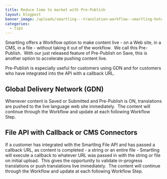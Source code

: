 ```yaml
---
title: Reduce time to market with Pre-Publish
layout: blogpost
banner_image: /uploads/smartling---translation-workflow--smartling-hotels-.png
categories:
  - tips
---
```



Smartling offers a Workflow option to make content live - on a Web site, in a CMS, in a file - without taking it out of the workflow. &nbsp;We call this Pre-Publish. &nbsp;With our just released feature of Pre-Publish on Save, this is another option to accelerate pushing content live.

Pre-Publish is especially useful for customers using GDN and for customers who have integrated into the API with a callback URL.

## Global Delivery Network (GDN)

Whenever content is Saved or Submitted and Pre-Publish is ON, translations are pushed to the live language web site immediately. &nbsp;The content will continue through the Workflow and update at each following Workflow Step.

## File API with Callback or CMS Connectors

If a customer has integrated with the Smartling File API and has passed a callback URL, as content is completed - a string or an entire file - Smartling will execute a callback to whatever URL was passed in with the string or file on initial upload. &nbsp;This gives the opportunity to validate in-progress translations or push translations live immediately. &nbsp;The content will continue through the Workflow and update at each following Workflow Step.